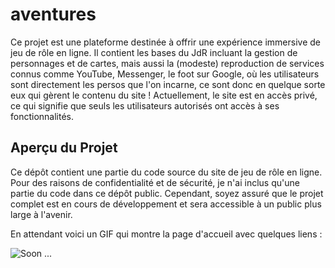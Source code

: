# aventures

Ce projet est une plateforme destinée à offrir une expérience immersive de jeu de rôle en ligne. Il contient les bases du JdR incluant la gestion de personnages et de cartes, mais aussi la (modeste) reproduction de services connus comme YouTube, Messenger, le foot sur Google, où les utilisateurs sont directement les persos que l'on incarne, ce sont donc en quelque sorte eux qui gèrent le contenu du site ! Actuellement, le site est en accès privé, ce qui signifie que seuls les utilisateurs autorisés ont accès à ses fonctionnalités.

## Aperçu du Projet

Ce dépôt contient une partie du code source du site de jeu de rôle en ligne. Pour des raisons de confidentialité et de sécurité, je n'ai inclus qu'une partie du code dans ce dépôt public. Cependant, soyez assuré que le projet complet est en cours de développement et sera accessible à un public plus large à l'avenir.

En attendant voici un GIF qui montre la page d'accueil avec quelques liens :

![Soon ...](https://github.com/floriangarciasoto/aventures/assets/55450437/32adc534-70ea-481a-b531-a5641b94d1ad)
